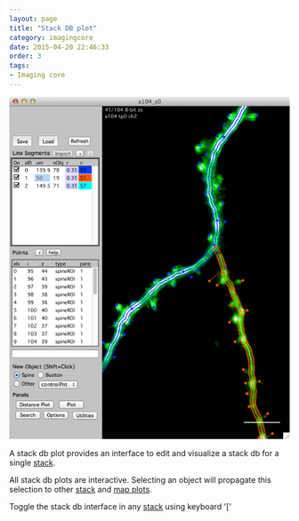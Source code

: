 ```yaml
---
layout: page
title: "Stack DB plot"
category: imagingcore
date: 2015-04-20 22:46:33
order: 3
tags:
- Imaging core
---
```


<IMG class="img-float-left" SRC="images/mm3/mm3-stackdb-plot.png" WIDTH="600">

<div class="print-page-break"></div>

A stack db plot provides an interface to edit and visualize a stack db for a single [stack][2].

All stack db plots are interactive. Selecting an object will propagate this selection to other [stack][4] and [map plots][3].

Toggle the stack db interface in any [stack][2] using keyboard '['
 

[1]: /mapmanager/plot-panel/
[2]: /mapmanager/stack/
[3]: /mapmanager/map-plot/
[4]: /mapmanager/stack-plot/

